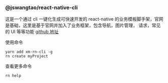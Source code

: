 <!--
 * @Author: wangtao
 * @Date: 2022-02-19 13:48:34
 * @LastEditors: 汪滔
 * @LastEditTime: 2022-03-16 17:18:26
 * @Description: file content
-->

### @jswangtao/react-native-cli

这是一个通过 cli 一键化生成可快速开发的 react-native 的业务模板脚手架，官网是基础，这里是基于官网并加入了业务框架，包含导航，图片管理， 请求，常见的 UI 等等功能
[github 地址](https://github.com/jswangtao/react-native-cli.git)

使用命令

```
yarn add xm-rn-cli -g
rn create myProject
```

查看更多命令

```
rn help
```
